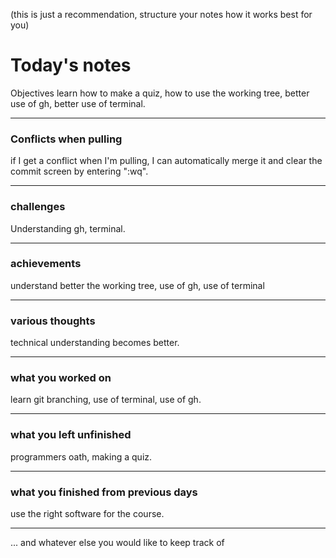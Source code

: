 (this is just a recommendation, structure your notes how it works best for you)

# Today's notes

Objectives
learn how to make a quiz, how to use the working tree, better use of gh, better use of terminal.
___

### Conflicts when pulling

if I get a conflict when I'm pulling, I can automatically merge it and clear the commit screen by entering ":wq".

___

###  challenges
Understanding gh, terminal.
___

###  achievements
understand better the working tree, use of gh, use of terminal
___

###  various thoughts
technical understanding becomes better.
___ 

###  what you worked on
learn git branching, use of terminal, use of gh.
___

###  what you left unfinished
programmers oath, making a quiz.
___

###  what you finished from previous days
use the right software for the course. 
___

...  and whatever else you would like to keep track of